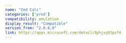 ```yaml
---
name: "Cmd Calc"
categories: ['prod']
compatibility: emulation
display_result: "Compatible"
version_from: "2.0.0.0"
link: https://apps.microsoft.com/detail/9phjvq93psf4
---
```


